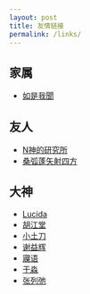 ```yaml
---
layout: post
title: 友情链接
permalink: /links/
---
```

家属
----
* [如是我聞](http://ztpala.com)

友人
----
* [N神的研究所](http://nshen.net)
* [桑弧蓬矢射四方](http://iphyer.github.io)

大神
----
* [Lucida](http://lucida.me)
* [胡江堂](http://jiangtanghu.com/cn)
* [小土刀](https://wdxtub.com)
* [谢益辉](https://yihui.name)
* [寱语](http://www.kzeng.info)
* [于淼](https://yufree.cn)
* [张列弛](https://www.liechi.org/cn)